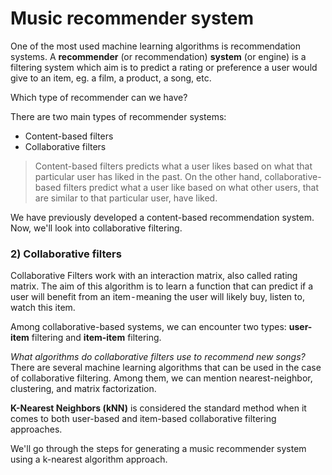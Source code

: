 
# Music recommender system

One of the most used machine learning algorithms is recommendation systems. A **recommender** (or recommendation) **system** (or engine) is a filtering system which aim is to predict a rating or preference a user would give to an item, eg. a film, a product, a song, etc.

Which type of recommender can we have?   

There are two main types of recommender systems:
- Content-based filters
- Collaborative filters
  
> Content-based filters predicts what a user likes based on what that particular user has liked in the past. On the other hand, collaborative-based filters predict what a user like based on what other users, that are similar to that particular user, have liked.

We have previously developed a content-based recommendation system. Now, we'll look into collaborative filtering.

### 2) Collaborative filters

Collaborative Filters work with an interaction matrix, also called rating matrix. The aim of this algorithm is to learn a function that can predict if a user will benefit from an item - meaning the user will likely buy, listen to, watch this item.

Among collaborative-based systems, we can encounter two types: **user-item** filtering and **item-item** filtering.

*What algorithms do collaborative filters use to recommend new songs?* There are several machine learning algorithms that can be used in the case of collaborative filtering. Among them, we can mention nearest-neighbor, clustering, and matrix factorization.

**K-Nearest Neighbors (kNN)** is considered the standard method when it comes to both user-based and item-based collaborative filtering approaches.
  
We'll go through the steps for generating a music recommender system using a k-nearest algorithm approach.
